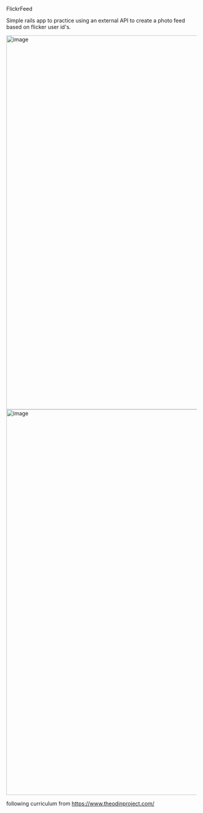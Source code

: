 FlickrFeed

Simple rails app to practice using an external API to create a photo feed
based on flicker user id's. 


<img width="986" alt="image" src="https://user-images.githubusercontent.com/97567622/222356865-4dab7b80-c9bf-4d7e-b869-37b5f7d70a2e.png">
<img width="1017" alt="image" src="https://user-images.githubusercontent.com/97567622/222357804-1165f1e7-8d97-4efa-9c52-b2c739e64ba0.png">


following curriculum from https://www.theodinproject.com/
